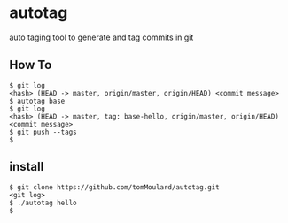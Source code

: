 # autotag

auto taging tool to generate and tag commits in git

## How To

```
$ git log
<hash> (HEAD -> master, origin/master, origin/HEAD) <commit message>
$ autotag base
$ git log
<hash> (HEAD -> master, tag: base-hello, origin/master, origin/HEAD) <commit message>
$ git push --tags
$
```

## install

```
$ git clone https://github.com/tomMoulard/autotag.git
<git log>
$ ./autotag hello
$
```
